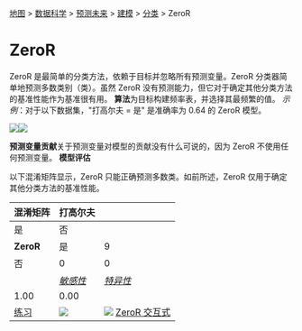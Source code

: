 [地图](data_mining_map.htm) > [数据科学](data_mining.htm) > [预测未来](predicting_the_future.htm) > [建模](modeling.htm) > [分类](classification.htm) > ZeroR

# ZeroR

ZeroR 是最简单的分类方法，依赖于目标并忽略所有预测变量。ZeroR 分类器简单地预测多数类别（类）。虽然 ZeroR 没有预测能力，但它对于确定其他分类方法的基准性能作为基准很有用。 **算法**为目标构建频率表，并选择其最频繁的值。 *示例*：对于以下数据集，"打高尔夫 = 是" 是准确率为 0.64 的 ZeroR 模型。

![](../Images/c0af0062619f6a8f4a71d3bd7964ea76.jpg)![](../Images/5443af37db3e0b7610c4deb60b428e95.jpg)

**预测变量贡献**关于预测变量对模型的贡献没有什么可说的，因为 ZeroR 不使用任何预测变量。 **模型评估**

以下混淆矩阵显示，ZeroR 只能正确预测多数类。如前所述，ZeroR 仅用于确定其他分类方法的基准性能。

| 混淆矩阵 | **打高尔夫** |   |
| --- | --- | --- |
| 是 | 否 |
| **ZeroR** | 是 | 9 | 5 | *[正预测值](model_evaluation_c.htm)* | 0.64 |
| 否 | 0 | 0 | *[负预测值](model_evaluation_c.htm)* | 0.00 |
|   | *[敏感性](model_evaluation_c.htm)* | *[特异性](model_evaluation_c.htm)* | **[准确率](model_evaluation_c.htm)** = 0.64 |
| 1.00 | 0.00 |
| [练习](zeror_exercise.htm) | [![](../Images/a890baab528b0ca069f7f2599c0c5e39.jpg)](datasets/ZeroR.txt) | ![](../Images/dc9f5f2d562c6ce8cb7def0d0596abff.jpg) [ZeroR 交互式](flash/ZeroR.html) |
